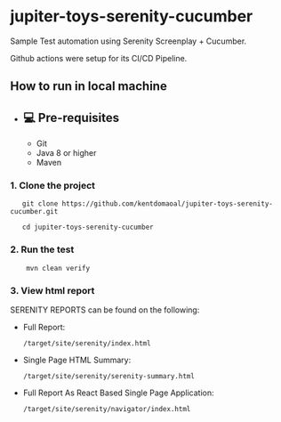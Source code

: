 # jupiter-toys-serenity-cucumber
Sample Test automation using Serenity Screenplay + Cucumber.

Github actions were setup for its CI/CD Pipeline.


## How to run in local machine

- ## 💻 Pre-requisites
    - Git
    - Java 8 or higher
    - Maven

### 1. Clone the project

       git clone https://github.com/kentdomaoal/jupiter-toys-serenity-cucumber.git
       
       cd jupiter-toys-serenity-cucumber

### 2. Run the test

        mvn clean verify

### 3. View html report

SERENITY REPORTS can be found on the following:
  - Full Report:

        /target/site/serenity/index.html

  - Single Page HTML Summary: 

        /target/site/serenity/serenity-summary.html


  - Full Report As React Based Single Page Application: 

        /target/site/serenity/navigator/index.html



